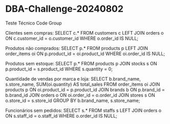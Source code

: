 # DBA-Challenge-20240802
Teste Técnico Code Group

Clientes sem compras:
SELECT c.*
FROM customers c
LEFT JOIN orders o ON c.customer_id = o.customer_id
WHERE o.order_id IS NULL;

Produtos não comprados:
SELECT p.*
FROM products p
LEFT JOIN order_items oi ON p.product_id = oi.product_id
WHERE oi.order_id IS NULL;

Produtos sem estoque:
SELECT p.*
FROM products p
JOIN stocks s ON p.product_id = s.product_id
WHERE s.quantity = 0;

Quantidade de vendas por marca e loja:
SELECT b.brand_name, s.store_name, SUM(oi.quantity) AS total_sales
FROM order_items oi
JOIN products p ON oi.product_id = p.product_id
JOIN brands b ON p.brand_id = b.brand_id
JOIN orders o ON oi.order_id = o.order_id
JOIN stores s ON o.store_id = s.store_id
GROUP BY b.brand_name, s.store_name;

Funcionários sem pedidos:
SELECT s.*
FROM staffs s
LEFT JOIN orders o ON s.staff_id = o.staff_id
WHERE o.order_id IS NULL;
